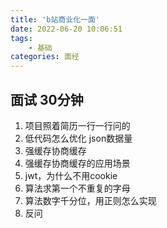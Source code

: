 ```yaml
---
title: 'b站商业化一面'
date: 2022-06-20 10:06:51
tags: 
    - 基础
categories: 面经
---
```


## 面试 30分钟

1. 项目照着简历一行一行问的
2. 低代码怎么优化 json数据量
3. 强缓存协商缓存
4. 强缓存协商缓存的应用场景
5. jwt，为什么不用cookie
6. 算法求第一个不重复的字母
7. 算法数字千分位，用正则怎么实现
8. 反问
